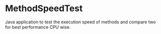 # MethodSpeedTest

Java application to test the execution speed of methods and compare two for best performance CPU wise.
